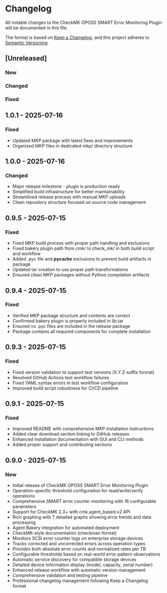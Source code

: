 # Changelog

All notable changes to the CheckMK OPOSS SMART Error Monitoring Plugin will be documented in this file.

The format is based on [Keep a Changelog](https://keepachangelog.com/en/1.0.0/),
and this project adheres to [Semantic Versioning](https://semver.org/spec/v2.0.0.html).

## [Unreleased]
### New
### Changed
### Fixed

## 1.0.1 - 2025-07-16
### Fixed
- Updated MKP package with latest fixes and improvements
- Organized MKP files in dedicated mkp/ directory structure

## 1.0.0 - 2025-07-16
### Changed
- Major release milestone - plugin is production ready
- Simplified build infrastructure for better maintainability
- Streamlined release process with manual MKP uploads
- Clean repository structure focused on source code management

## 0.9.5 - 2025-07-15
### Fixed
- Fixed MKP build process with proper path handling and exclusions
- Fixed bakery plugin path from cmk/ to check_mk/ in both build script and workflow
- Added .pyc file and __pycache__ exclusions to prevent build artifacts in package
- Updated tar creation to use proper path transformations
- Ensured clean MKP packages without Python compilation artifacts

## 0.9.4 - 2025-07-15
### Fixed
- Verified MKP package structure and contents are correct
- Confirmed bakery plugin is properly included in lib.tar
- Ensured no .pyc files are included in the release package
- Package contains all required components for complete installation

## 0.9.3 - 2025-07-15
### Fixed
- Fixed version validation to support test versions (X.Y.Z-suffix format)
- Resolved GitHub Actions test workflow failures
- Fixed YAML syntax errors in test workflow configuration
- Improved build script robustness for CI/CD pipeline

## 0.9.1 - 2025-07-15
### Fixed
- Improved README with comprehensive MKP installation instructions
- Added clear download section linking to GitHub releases
- Enhanced installation documentation with GUI and CLI methods
- Added proper support and contributing sections

## 0.9.0 - 2025-07-15
### New
- Initial release of CheckMK OPOSS SMART Error Monitoring Plugin
- Operation-specific threshold configuration for read/write/verify operations
- Comprehensive SMART error counter monitoring with 16 configurable parameters
- Support for CheckMK 2.3+ with cmk.agent_based.v2 API
- Rich graphing with 7 detailed graphs showing error trends and data processing
- Agent Bakery integration for automated deployment
- CheckMK-style documentation (checkman format)
- Monitors SCSI error counter logs on enterprise storage devices
- Tracks corrected and uncorrected errors across operation types
- Provides both absolute error counts and normalized rates per TB
- Configurable thresholds based on real-world error pattern observations
- Automatic service discovery for compatible storage devices
- Detailed device information display (model, capacity, serial number)
- Enhanced release workflow with automatic version management
- Comprehensive validation and testing pipeline
- Professional changelog management following Keep a Changelog format
